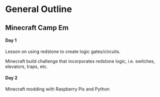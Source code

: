 # General Outline  

## Minecraft Camp Em  

#### Day 1  

Lesson on using redstone to create logic gates/circuits.  

Minecraft build challenge that incorporates redstone logic, i.e. switches, elevators, traps, etc.  

#### Day 2  

Minecraft modding with Raspberry Pis and Python  
